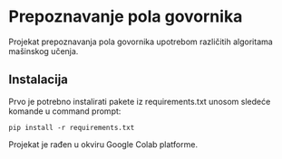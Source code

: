 Prepoznavanje pola govornika
======

Projekat prepoznavanja pola govornika upotrebom različitih algoritama mašinskog učenja.

Instalacija
-------

Prvo je potrebno instalirati pakete iz requirements.txt unosom sledeće komande u command prompt:
    
    pip install -r requirements.txt

Projekat je rađen u okviru Google Colab platforme.
